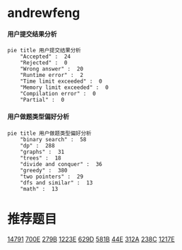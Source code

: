 # andrewfeng

<!-- tabs:start -->



#### **用户提交结果分析**

```mermaid
pie title 用户提交结果分析
    "Accepted" :  24
    "Rejected" :  0
    "Wrong answer" :  20
    "Runtime error" :  2
    "Time limit exceeded" :  0
    "Memory limit exceeded" :  0
    "Compilation error" :  0
    "Partial" :  0
```

#### **用户做题类型偏好分析**

```mermaid
pie title 用户做题类型偏好分析
    "binary search" :  58
    "dp" :  288
    "graphs" :  31
    "trees" :  18
    "divide and conquer" :  36
    "greedy" :  380
    "two pointers" :  29
    "dfs and similar" :  13
    "math" :  13
```



<!-- tabs:end -->
# 推荐题目
[14791](https://codeforces.com/contest/1479/problem/1)
[700E](https://codeforces.com/contest/700/problem/E)
[279B](https://codeforces.com/contest/279/problem/B)
[1223E](https://codeforces.com/contest/1223/problem/E)
[629D](https://codeforces.com/contest/629/problem/D)
[581B](https://codeforces.com/contest/581/problem/B)
[44E](https://codeforces.com/contest/44/problem/E)
[312A](https://codeforces.com/contest/312/problem/A)
[238C](https://codeforces.com/contest/238/problem/C)
[1217E](https://codeforces.com/contest/1217/problem/E)
